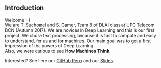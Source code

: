 ## Introduction
Welcome :-)  
We are T. Suchomel and S. Gamer, Team 8 of DLAI class at UPC Telecom BCN (Autumn 2017).
We are novices in Deep Learning and this is our first project.
We chose text processing, because it is fast to compute and easy to understand, for us and for machines.
Our main goal was to get a first impression of the powers of Deep Learning.  
Also, we were curious to see **How Machines Think**.

Interested? See here our [GitHub Repo](https://github.com/telecombcn-dl/2017-dlai-team8) and our [Slides](https://github.com/telecombcn-dl/2017-dlai-team8).



<!---
## Welcome to GitHub Pages

You can use the [editor on GitHub](https://github.com/telecombcn-dl/2017-dlai-team8/edit/master/README.md) to maintain and preview the content for your website in Markdown files.

Whenever you commit to this repository, GitHub Pages will run [Jekyll](https://jekyllrb.com/) to rebuild the pages in your site, from the content in your Markdown files.

### Markdown

Markdown is a lightweight and easy-to-use syntax for styling your writing. It includes conventions for

```markdown
Syntax highlighted code block

# Header 1
## Header 2
### Header 3

- Bulleted
- List

1. Numbered
2. List

**Bold** and _Italic_ and `Code` text

[Link](url) and ![Image](src)
```

For more details see [GitHub Flavored Markdown](https://guides.github.com/features/mastering-markdown/).

### Jekyll Themes

Your Pages site will use the layout and styles from the Jekyll theme you have selected in your [repository settings](https://github.com/telecombcn-dl/2017-dlai-team8/settings). The name of this theme is saved in the Jekyll `_config.yml` configuration file.

### Support or Contact

Having trouble with Pages? Check out our [documentation](https://help.github.com/categories/github-pages-basics/) or [contact support](https://github.com/contact) and we’ll help you sort it out.
--->

